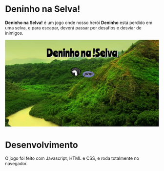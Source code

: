 # Deninho na Selva!

**Deninho na Selva!** é um jogo onde nosso herói **Deninho** está perdido em uma selva, e para escapar, deverá passar por desafios e desviar de inimigos.

![Captura 1](assets/captura-1.png)

# Desenvolvimento

O jogo foi feito com Javascript, HTML e CSS, e roda totalmente no navegador.
